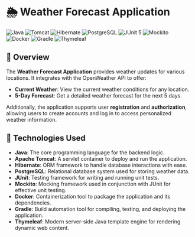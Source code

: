 # 🌦️ Weather Forecast Application

![Java](https://img.shields.io/badge/Java-brightgreen.svg)
![Tomcat](https://img.shields.io/badge/Tomcat-orange.svg)
![Hibernate](https://img.shields.io/badge/Hibernate-blue.svg)
![PostgreSQL](https://img.shields.io/badge/PostgreSQL-blue.svg)
![JUnit 5](https://img.shields.io/badge/JUnit-red.svg)
![Mockito](https://img.shields.io/badge/Mockito-yellow.svg)
![Docker](https://img.shields.io/badge/Docker-blue.svg)
![Gradle](https://img.shields.io/badge/Gradle-green.svg)
![Thymeleaf](https://img.shields.io/badge/Thymeleaf-yellow.svg)

## 🌟 Overview

The **Weather Forecast Application** provides weather updates for various locations. It integrates with the OpenWeather API to offer:

- **Current Weather**: View the current weather conditions for any location.
- **5-Day Forecast**: Get a detailed weather forecast for the next 5 days.

Additionally, the application supports user **registration** and **authorization**, allowing users to create accounts and log in to access personalized weather information.

## 🚀 Technologies Used

- **Java**: The core programming language for the backend logic.
- **Apache Tomcat**: A servlet container to deploy and run the application.
- **Hibernate**: ORM framework to handle database interactions with ease.
- **PostgreSQL**: Relational database system used for storing weather data.
- **JUnit**: Testing framework for writing and running unit tests.
- **Mockito**: Mocking framework used in conjunction with JUnit for effective unit testing.
- **Docker**: Containerization tool to package the application and its dependencies.
- **Gradle**: Build automation tool for compiling, testing, and deploying the application.
- **Thymeleaf**: Modern server-side Java template engine for rendering dynamic web content.


